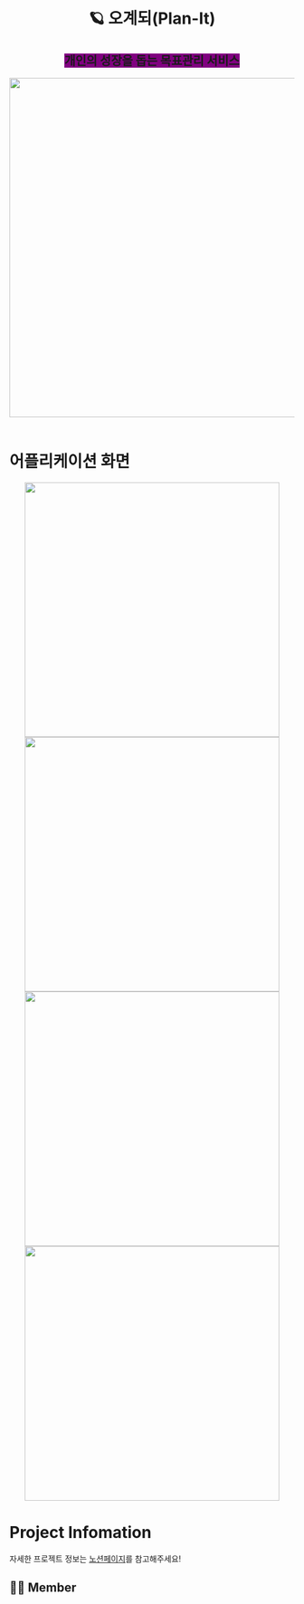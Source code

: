 <div align="center">

# 🪐 오계되(Plan-It) 



## <span style = "background-color:purple">개인의 성장을 돕는 목표관리 서비스</span>

<img src="https://user-images.githubusercontent.com/67767276/202700262-109a8f80-9093-4947-8b45-2638cefc9324.PNG" height="600" align="center">

</div>


<br>

# 어플리케이션 화면

<p align="center">
<img src="https://user-images.githubusercontent.com/67767276/202695816-6f0ea5be-e5d1-46c6-aa8f-0ab5dd3b2081.jpg" height="450" align="center">
<img src="https://user-images.githubusercontent.com/67767276/202695822-b8cb466b-fc09-43bd-a208-9e6705039925.jpg" height="450" align="center">
<img src="https://user-images.githubusercontent.com/67767276/202695813-0cd5fd52-b8ad-4518-812c-772932705f0a.jpg" height="450" align="center">
<img src="https://user-images.githubusercontent.com/67767276/202695815-209cab1a-8f69-4bf6-8ca1-05885dd46bc1.jpg" height="450" align="center">
</p>

# Project Infomation
자세한 프로젝트 정보는 [노션페이지](https://tungsten-scilla-fcd.notion.site/Plan-It-72e4ceb49f544964a6e0f3fc6c4769b0)를 참고해주세요!

































## 👨‍🚀 Member
